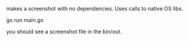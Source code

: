 makes a screenshot with no dependencies. Uses calls to native OS libs.

go run main.go

you should see a screenshot file in the bin/out.